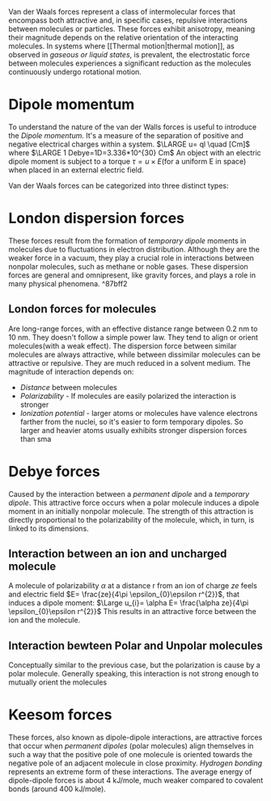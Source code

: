 Van der Waals forces represent a class of intermolecular forces that encompass both attractive and, in specific cases, repulsive interactions between molecules or particles. These forces exhibit anisotropy, meaning their magnitude depends on the relative orientation of the interacting molecules. In systems where [[Thermal motion|thermal motion]], as observed in *gaseous or liquid states*, is prevalent, the electrostatic force between molecules experiences a significant reduction as the molecules continuously undergo rotational motion.
# Dipole momentum
To understand the nature of the van der Walls forces is useful to introduce the *Dipole momentum.* It's a measure of the separation of positive and negative electrical charges within a system. 
$\LARGE u= ql \quad [Cm]$ where $\LARGE 1 Debye=1D=3.336*10^{30} Cm$ 
An object with an electric dipole moment is subject to a torque $\tau=u \times E$(for a uniform E in space) when placed in an external electric field.

Van der Waals forces can be categorized into three distinct types:
# London dispersion forces
These forces result from the formation of *temporary dipole* moments in molecules due to fluctuations in electron distribution. Although they are the weaker force in a vacuum, they play a crucial role in interactions between nonpolar molecules, such as methane or noble gases. These dispersion forces are general and omnipresent, like gravity forces, and plays a role in many physical phenomena. 
^87bff2
## London forces for molecules
Are long-range forces, with an effective distance range between 0.2 nm to 10 nm. They doesn't follow a simple power law. They tend to align or orient molecules(with a weak effect). The dispersion force between similar molecules are always attractive, while between dissimilar molecules can be attractive or repulsive. They are much reduced in a solvent medium.
The magnitude of interaction depends on:
- *Distance* between molecules
- *Polarizability* - If molecules are easily polarized the interaction is stronger
- *Ionization potential* - larger atoms or molecules have valence electrons farther from the nuclei, so it's easier to form temporary dipoles.
So larger and heavier atoms usually exhibits stronger dispersion forces than sma
# Debye forces
Caused by the interaction between a *permanent dipole* and a *temporary dipole*.
This attractive force occurs when a polar molecule induces a dipole moment in an initially nonpolar molecule. The strength of this attraction is directly proportional to the polarizability of the molecule, which, in turn, is linked to its dimensions.
## Interaction between an ion and uncharged molecule
A molecule of polarizability $\alpha$ at a distance r from an ion of charge $ze$ feels and electric field $E= \frac{ze}{4\pi \epsilon_{0}\epsilon r^{2}}$, that induces a dipole moment:
$\Large u_{i}= \alpha E= \frac{\alpha ze}{4\pi \epsilon_{0}\epsilon r^{2}}$ 
This results in an attractive force between the ion and the molecule.
## Interaction bewteen Polar and Unpolar molecules
Conceptually similar to the previous case, but the polarization is cause by a polar molecule. Generally speaking, this interaction is not strong enough to mutually orient the molecules
# Keesom forces 
These forces, also known as dipole-dipole interactions, are attractive forces that occur when *permanent dipoles* (polar molecules) align themselves in such a way that the positive pole of one molecule is oriented towards the negative pole of an adjacent molecule in close proximity.  *Hydrogen bonding* represents an extreme form of these interactions. The average energy of dipole-dipole forces is about 4 kJ/mole, much weaker compared to covalent bonds (around 400 kJ/mole).